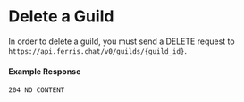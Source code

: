 # Delete a Guild

In order to delete a guild, you must send a DELETE request to `https://api.ferris.chat/v0/guilds/{guild_id}`.

#### Example Response

```
204 NO CONTENT
```
